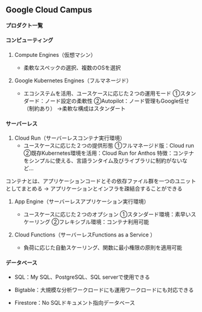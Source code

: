 ## Google Cloud Campus

__プロダクト一覧__

#### コンピューティング

1. Compute Engines（仮想マシン）
    - 柔軟なスペックの選択、複数のOSを選択

1. Google Kubernetes Engines（フルマネージド）
    - エコシステムを活用、ユースケースに応じた２つの運用モード
    ①スタンダード：ノード設定の柔軟性
    ②Autopilot：ノード管理もGoogle任せ（制約あり）
    →柔軟な構成はスタンダート

#### サーバーレス

1. Cloud Run（サーバーレスコンテナ実行環境）
    - ユースケースに応じた２つの提供形態
    ①フルマネージド版：Cloud run 
    ②既存Kubernetes環境を活用：Cloud Run for Anthos
    特徴：コンテナをシンプルに使える、言語ランタイム及びライブラリに制約がないなど…

コンテナとは、アプリケーションコードとその依存ファイル群を一つのユニットとしてまとめる
&rarr; アプリケーションとインフラを疎結合することができる

1. App Engine（サーバーレスアプリケーション実行環境）
    - ユースケースに応じた２つのオプション
    ①スタンダード環境：素早いスケーリング
    ②フレキシブル環境：コンテナ利用可能

1. Cloud Functions（サーバーレスFunctions as a Service ）
    - 負荷に応じた自動スケーリング、関数に最小権限の原則を適用可能

#### データベース

- SQL：My SQL、PostgreSQL、SQL serverで使用できる

- Bigtable：大規模な分析ワークロードにも運用ワークロードにも対応できる

- Firestore：No SQLドキュメント指向データベース


